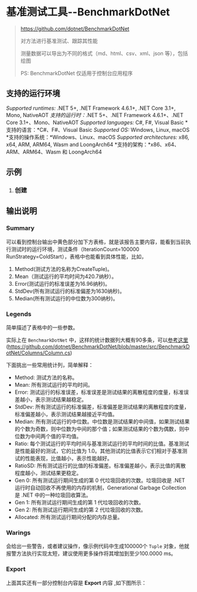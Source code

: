 # 基准测试工具--BenchmarkDotNet

> https://github.com/dotnet/BenchmarkDotNet
>
> 对方法进行基准测试、跟踪其性能
>
> 测量数据可以导出为不同的格式（md、html、csv、xml、json 等），包括绘图
>
> PS: BenchmarkDotNet 仅适用于控制台应用程序

## 支持的运行环境

*Supported runtimes:* .NET 5+, .NET Framework 4.6.1+, .NET Core 3.1+, Mono, NativeAOT
*支持的运行时：*.NET 5+、.NET Framework 4.6.1+、.NET Core 3.1+、Mono、NativeAOT
*Supported languages:* C#, F#, Visual Basic
*支持的语言：*C#、F#、Visual Basic
*Supported OS:* Windows, Linux, macOS
*支持的操作系统：*Windows、Linux、macOS
*Supported architectures:* x86, x64, ARM, ARM64, Wasm and LoongArch64
*支持的架构：*x86、x64、ARM、ARM64、Wasm 和 LoongArch64







## 示例

1. ### 创建





## 输出说明

### Summary

可以看到控制台输出中黄色部分加下方表格，就是该报告主要内容，能看到当前执行测试时的运行环境，测试条件（IterationCount=100000 RunStrategy=ColdStart），表格中也能看到具体性能，比如，

1. Method(测试方法的名称为CreateTuple)。
2. Mean（测试运行的平均时间为420.7纳秒）。
3. Error(测试运行的标准误差为16.96纳秒)。
4. StdDev(所有测试运行的标准偏差为1630纳秒)。
5. Median(所有测试运行的中位数为300纳秒)。

### Legends

简单描述了表格中的一些参数。

实际上在 `BenchmarkDotNet` 中，这样的统计数据列大概有90多条，可以[参考这里](https://github.com/dotnet/BenchmarkDotNet/blob/master/src/BenchmarkDotNet/Columns/Column.cs)(https://github.com/dotnet/BenchmarkDotNet/blob/master/src/BenchmarkDotNet/Columns/Column.cs)

下面挑出一些常用统计列，简单解释：

- Method: 测试方法的名称。
- Mean: 所有测试运行的平均时间。
- Error: 测试运行的标准误差，标准误差是测试结果的离散程度的度量，标准误差越小，表示测试结果越稳定。
- StdDev: 所有测试运行的标准偏差，标准偏差是测试结果的离散程度的度量，标准偏差越小，表示测试结果越接近平均值。
- Median: 所有测试运行的中位数。中位数是测试结果的中间值，如果测试结果的个数为奇数，则中位数为中间的那个值；如果测试结果的个数为偶数，则中位数为中间两个值的平均值。
- Ratio: 每个测试运行的平均时间与基准测试运行的平均时间的比值。基准测试是性能最好的测试，它的比值为 1.0。其他测试的比值表示它们相对于基准测试的性能表现，比值越小，表示性能越好。
- RatioSD: 所有测试运行的比值的标准偏差。标准偏差越小，表示比值的离散程度越小，测试结果更稳定。
- Gen 0: 所有测试运行期间生成的第 0 代垃圾回收的次数。垃圾回收是 .NET 运行时自动回收不再使用的内存的机制，Generational Garbage Collection 是 .NET 中的一种垃圾回收算法。
- Gen 1: 所有测试运行期间生成的第 1 代垃圾回收的次数。
- Gen 2: 所有测试运行期间生成的第 2 代垃圾回收的次数。
- Allocated: 所有测试运行期间分配的内存总量。

### Warings

会给出一些警告，或者建议操作，像示例代码中生成100000个 `Tuple` 对象，他就报警方法执行实现太短，建议使用更多操作将其增加到至少100.0000 ms。

### Export

上面其实还有一部分控制台内容是 **Export** 内容 ,如下图所示：